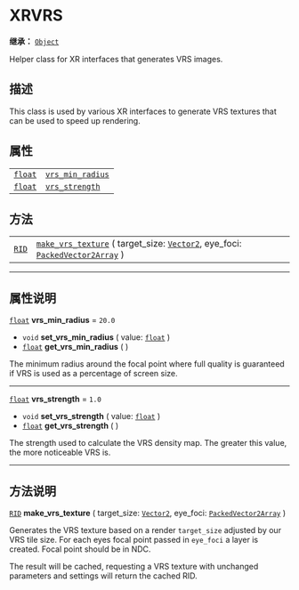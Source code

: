 <!-- ⚠ 请勿编辑本文件 ⚠ -->
<!-- 本文档使用脚本从 WeDot 引擎源码仓库生成。 -->
<!-- 生成脚本：https://github.com/WeDot-Engine/WeDot/tree/4.3/doc/tools/make_md.py； -->
<!-- 原文件：https://github.com/WeDot-Engine/WeDot/tree/4.3/doc/classes/XRVRS.xml。 -->

<div id="_class_xrvrs"></div>

# XRVRS

**继承：** [`Object`](class_object.md)

Helper class for XR interfaces that generates VRS images.

## 描述

This class is used by various XR interfaces to generate VRS textures that can be used to speed up rendering.

## 属性

|||
|:-:|:--|
| [`float`](class_float.md) | [`vrs_min_radius`](#class_xrvrs_property_vrs_min_radius) | ``20.0`` |
| [`float`](class_float.md) | [`vrs_strength`](#class_xrvrs_property_vrs_strength)     | ``1.0``  |

## 方法

|||
|:-:|:--|
| [`RID`](class_rid.md) | [`make_vrs_texture`](#class_xrvrs_method_make_vrs_texture) ( target_size: [`Vector2`](class_vector2.md), eye_foci: [`PackedVector2Array`](class_packedvector2array.md) ) |

<!-- rst-class:: classref-section-separator -->

---

## 属性说明

<div id="_class_xrvrs_property_vrs_min_radius"></div>

[`float`](class_float.md) **vrs_min_radius** = ``20.0`` <div id="class_xrvrs_property_vrs_min_radius"></div>

- `void` **set_vrs_min_radius** ( value: [`float`](class_float.md) )
- [`float`](class_float.md) **get_vrs_min_radius** ( )

The minimum radius around the focal point where full quality is guaranteed if VRS is used as a percentage of screen size.

<!-- rst-class:: classref-item-separator -->

---

<div id="_class_xrvrs_property_vrs_strength"></div>

[`float`](class_float.md) **vrs_strength** = ``1.0`` <div id="class_xrvrs_property_vrs_strength"></div>

- `void` **set_vrs_strength** ( value: [`float`](class_float.md) )
- [`float`](class_float.md) **get_vrs_strength** ( )

The strength used to calculate the VRS density map. The greater this value, the more noticeable VRS is.

<!-- rst-class:: classref-section-separator -->

---

## 方法说明

<div id="_class_xrvrs_method_make_vrs_texture"></div>

[`RID`](class_rid.md) **make_vrs_texture** ( target_size: [`Vector2`](class_vector2.md), eye_foci: [`PackedVector2Array`](class_packedvector2array.md) )<div id="class_xrvrs_method_make_vrs_texture"></div>

Generates the VRS texture based on a render `target_size` adjusted by our VRS tile size. For each eyes focal point passed in `eye_foci` a layer is created. Focal point should be in NDC.

The result will be cached, requesting a VRS texture with unchanged parameters and settings will return the cached RID.

[^virtual]: 本方法通常需要用户覆盖才能生效。
[^const]: 本方法无副作用，不会修改该实例的任何成员变量。
[^vararg]: 本方法除了能接受在此处描述的参数外，还能够继续接受任意数量的参数。
[^constructor]: 本方法用于构造某个类型。
[^static]: 调用本方法无需实例，可直接使用类名进行调用。
[^operator]: 本方法描述的是使用本类型作为左操作数的有效运算符。
[^bitfield]: 这个值是由下列位标志构成位掩码的整数。
[^void]: 无返回值。

